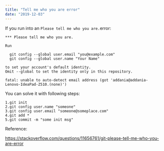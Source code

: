 ```yaml
---
title: "Tell me who you are error"
date: "2019-12-03"
---
```


If you run into an <code>Please tell me who you are.</code>error:
```
*** Please tell me who you are.

Run

  git config --global user.email "you@example.com"
  git config --global user.name "Your Name"

to set your account's default identity.
Omit --global to set the identity only in this repository.

fatal: unable to auto-detect email address (got 'addania@addania-Lenovo-IdeaPad-Z510.(none)')

```

You can solve it with following steps:
```
1.git init
2.git config user.name "someone"
3.git config user.email "someone@someplace.com"
4.git add *
5.git commit -m "some init msg"
```

Reference:

https://stackoverflow.com/questions/11656761/git-please-tell-me-who-you-are-error